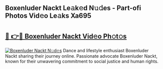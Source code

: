 ## Boxenluder Nackt Le𝚊k𝚎d N𝚞𝚍es - Part-ofi Photos Vid𝚎o Le𝚊ks Xa695

# <h2><a href="http://fb8o32.evod.top/?m=Boxenluder+Nackt">🔗 👉🔴 Boxenluder Nackt Vid𝚎o Ph𝚘t𝚘s</a></h2>

[![Boxenluder Nackt N𝚞d𝚎s](https://i.imgur.com/8V9OHl7.gif)](http://fb8o32.evod.top/?m=Boxenluder+Nackt)
Dance and lifestyle enthusiast Boxenluder Nackt sharing their journey online. Passionate advocate Boxenluder Nackt, known for their unwavering commitment to social justice and human rights. 
